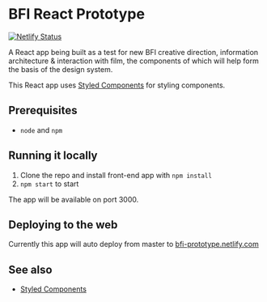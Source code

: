 # BFI React Prototype
[![Netlify Status](https://api.netlify.com/api/v1/badges/d2ed72bc-898a-49ff-9f55-62a43464c1f9/deploy-status)](https://app.netlify.com/sites/bfi-prototype/deploys)

A React app being built as a test for new BFI creative direction, information architecture & interaction with film, the components of which will help form the basis of the design system. 

This React app uses [Styled Components](https://www.styled-components.com/) for styling components.

## Prerequisites

- `node` and `npm`

## Running it locally

1. Clone the repo and install front-end app with `npm install`
2. `npm start` to start

The app will be available on port 3000.

## Deploying to the web

Currently this app will auto deploy from master to [bfi-prototype.netlify.com](bfi-prototype.netlify.com)

## See also

- [Styled Components](https://www.styled-components.com/)
